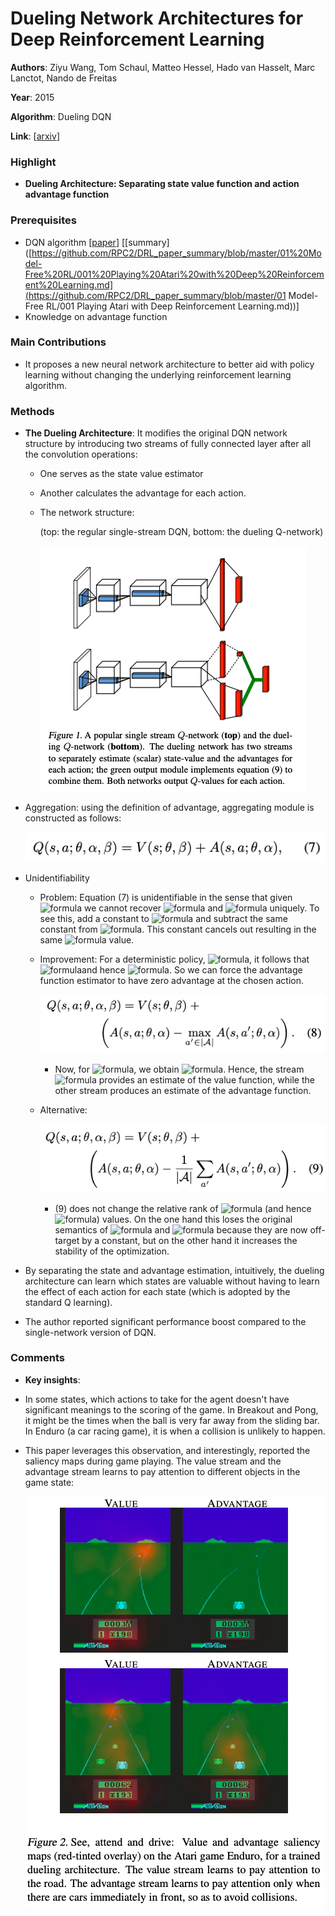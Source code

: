 # Dueling Network Architectures for Deep Reinforcement Learning

**Authors**: Ziyu Wang, Tom Schaul, Matteo Hessel, Hado van Hasselt, Marc Lanctot, Nando de Freitas

**Year**: 2015

**Algorithm**: Dueling DQN

**Link**: [[arxiv](https://arxiv.org/abs/1511.06581)]

### Highlight

- **Dueling Architecture: Separating state value function and action advantage function**

### Prerequisites

- DQN algorithm [[paper](https://www.cs.toronto.edu/~vmnih/docs/dqn.pdf)] [[summary]([https://github.com/RPC2/DRL_paper_summary/blob/master/01%20Model-Free%20RL/001%20Playing%20Atari%20with%20Deep%20Reinforcement%20Learning.md](https://github.com/RPC2/DRL_paper_summary/blob/master/01 Model-Free RL/001 Playing Atari with Deep Reinforcement Learning.md))]
- Knowledge on advantage function

### Main Contributions

- It proposes a new neural network architecture to better aid with policy learning without changing the underlying reinforcement learning algorithm.

### Methods

- **The Dueling Architecture**: It modifies the original DQN network structure by introducing two streams of fully connected layer after all the convolution operations: 

  - One serves as the state value estimator

  - Another calculates the advantage for each action.

  - The network structure:

    (top: the regular single-stream DQN, bottom: the dueling Q-network)

    ![algo](../imgs/003_1.png)

- Aggregation: using the definition of advantage, aggregating module is constructed as follows:

  ![003-4](../imgs/003_4.png)

- Unidentifiability

  - Problem: Equation (7) is unidentifiable in the sense that given <img src="https://latex.codecogs.com/svg.latex?\large&space;Q" title="formula"/> we cannot recover <img src="https://latex.codecogs.com/svg.latex?\large&space;V" title="formula" /> and <img src="https://latex.codecogs.com/svg.latex?\large&space;A" title="formula" /> uniquely. To see this, add a constant to <img src="https://latex.codecogs.com/svg.latex?\large&space;V(s;\theta,\beta)" title="formula" /> and subtract the same constant from <img src="https://latex.codecogs.com/svg.latex?\large&space;A(s,a;\theta,\alpha)" title="formula" />. This constant cancels out resulting in the same <img src="https://latex.codecogs.com/svg.latex?\large&space;Q" title="formula" /> value.
  - Improvement: For a deterministic policy, <img src="https://latex.codecogs.com/svg.latex?\large&space;a^{*}=\arg{\max}_{a{′}\inA}Q(s,a')" title="formula" />, it follows
    that <img src="https://latex.codecogs.com/svg.latex?\large&space;Q(s,a^{∗})=V(s)" title="formula" />and hence <img src="https://latex.codecogs.com/svg.latex?\large&space;A(s,a^{∗})=0" title="formula" />. So we can force the advantage function estimator to have zero advantage at the chosen action.
    
    ![003-4](../imgs/003_5.png)
    
    - Now, for <img src="https://latex.codecogs.com/svg.latex?\large&space;a^{*}=\arg\max_{a'\inA}Q(s,a';\theta,\alpha,\beta)=\arg\max_{a'\inA}A(s,a';\theta,\alpha)" title="formula" />, we obtain <img src="https://latex.codecogs.com/svg.latex?\large&space;Q(s,a^{∗};\theta,\alpha,\beta)=V(s;\theta,\beta)" title="formula" />. Hence, the stream <img src="https://latex.codecogs.com/svg.latex?\large&space;V(s;\theta,\beta)" title="formula" /> provides an estimate of the value function, while the other stream produces an estimate of the advantage function.
  - Alternative:
    
    ![003-5](../imgs/003_6.png)
    
    - (9) does not change the relative rank of <img src="https://latex.codecogs.com/svg.latex?\large&space;A" title="formula" /> (and hence <img src="https://latex.codecogs.com/svg.latex?\large&space;Q" title="formula" />) values. On the one hand this loses the original semantics of <img src="https://latex.codecogs.com/svg.latex?\large&space;V" title="formula" /> and <img src="https://latex.codecogs.com/svg.latex?\large&space;A" title="formula" /> because they are now off-target by a constant, but on the other hand it increases the stability of the optimization.

- By separating the state and advantage estimation, intuitively, the dueling architecture can learn which states are valuable without having to learn the effect of each action for each state (which is adopted by the standard Q learning).

- The author reported significant performance boost compared to the single-network version of DQN.

### Comments

- **Key insights**: 
  
- In some states, which actions to take for the agent doesn't have significant meanings to the scoring of the game. In Breakout and Pong, it might be the times when the ball is very far away from the sliding bar. In Enduro (a car racing game), it is when a collision is unlikely to happen. 
  
- This paper leverages this observation, and interestingly, reported the saliency maps during game playing. The value stream and the advantage stream learns to pay attention to different objects in the game state:

  ![algo](../imgs/003_3.png)